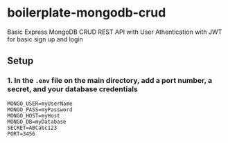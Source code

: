 # boilerplate-mongodb-crud
Basic Express MongoDB CRUD REST API with User Athentication with JWT for basic sign up and login

## Setup
### 1. In the `.env` file on the main directory, add a port number, a secret, and your database credentials
```
MONGO_USER=myUserName
MONGO_PASS=myPassword
MONGO_HOST=myHost
MONGO_DB=myDatabase
SECRET=ABCabc123
PORT=3456
```
